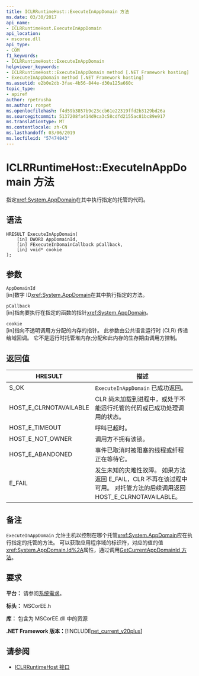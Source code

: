 ```yaml
---
title: ICLRRuntimeHost::ExecuteInAppDomain 方法
ms.date: 03/30/2017
api_name:
- ICLRRuntimeHost.ExecuteInAppDomain
api_location:
- mscoree.dll
api_type:
- COM
f1_keywords:
- ICLRRuntimeHost::ExecuteInAppDomain
helpviewer_keywords:
- ICLRRuntimeHost::ExecuteInAppDomain method [.NET Framework hosting]
- ExecuteInAppDomain method [.NET Framework hosting]
ms.assetid: e2b0e2db-3fae-4b56-844e-d30a125a660c
topic_type:
- apiref
author: rpetrusha
ms.author: ronpet
ms.openlocfilehash: f4d59b3857b9c23ccb61e22319ffd2b3129bd26a
ms.sourcegitcommit: 5137208fa414d9ca3c58cdfd2155ac81bc89e917
ms.translationtype: MT
ms.contentlocale: zh-CN
ms.lasthandoff: 03/06/2019
ms.locfileid: "57474843"
---
```

# <a name="iclrruntimehostexecuteinappdomain-method"></a>ICLRRuntimeHost::ExecuteInAppDomain 方法
指定<xref:System.AppDomain>在其中执行指定的托管的代码。  
  
## <a name="syntax"></a>语法  
  
```  
HRESULT ExecuteInAppDomain(  
    [in] DWORD AppDomainId,   
    [in] FExecuteInDomainCallback pCallback,   
    [in] void* cookie  
);  
```  
  
## <a name="parameters"></a>参数  
 `AppDomainId`  
 [in]数字 ID<xref:System.AppDomain>在其中执行指定的方法。  
  
 `pCallback`  
 [in]指向要执行在指定的函数的指针<xref:System.AppDomain>。  
  
 `cookie`  
 [in]指向不透明调用方分配的内存的指针。 此参数由公共语言运行时 (CLR) 传递给域回调。 它不是运行时托管堆内存;分配和此内存的生存期由调用方控制。  
  
## <a name="return-value"></a>返回值  
  
|HRESULT|描述|  
|-------------|-----------------|  
|S_OK|`ExecuteInAppDomain` 已成功返回。|  
|HOST_E_CLRNOTAVAILABLE|CLR 尚未加载到进程中，或处于不能运行托管的代码或已成功处理调用的状态。|  
|HOST_E_TIMEOUT|呼叫已超时。|  
|HOST_E_NOT_OWNER|调用方不拥有该锁。|  
|HOST_E_ABANDONED|事件已取消时被阻塞的线程或纤程正在等待它。|  
|E_FAIL|发生未知的灾难性故障。 如果方法返回 E_FAIL，CLR 不再在该过程中可用。 对托管方法的后续调用返回 HOST_E_CLRNOTAVAILABLE。|  
  
## <a name="remarks"></a>备注  
 `ExecuteInAppDomain` 允许主机以控制在哪个托管<xref:System.AppDomain>应在执行指定的托管的方法。 可以获取应用程序域的标识符，对应的值的值<xref:System.AppDomain.Id%2A>属性，通过调用[GetCurrentAppDomainId 方法](../../../../docs/framework/unmanaged-api/hosting/iclrruntimehost-getcurrentappdomainid-method.md)。  
  
## <a name="requirements"></a>要求  
 **平台：** 请参阅[系统需求](../../../../docs/framework/get-started/system-requirements.md)。  
  
 **标头：** MSCorEE.h  
  
 **库：** 包含为 MSCorEE.dll 中的资源  
  
 **.NET Framework 版本：**[!INCLUDE[net_current_v20plus](../../../../includes/net-current-v20plus-md.md)]  
  
## <a name="see-also"></a>请参阅
- [ICLRRuntimeHost 接口](../../../../docs/framework/unmanaged-api/hosting/iclrruntimehost-interface.md)
